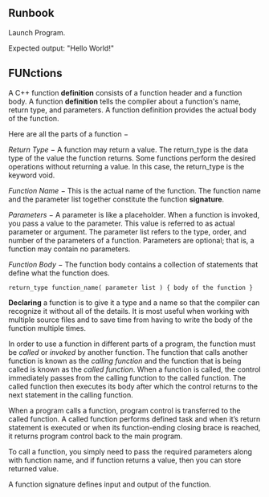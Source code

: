 ## Runbook

Launch Program.

Expected output: "Hello World!"

## FUNctions

A C++ function **definition** consists of a function header and a function body. A function **definition** tells the compiler about a function's name, return type, and parameters. A function definition provides the actual body of the function.

Here are all the parts of a function −

_Return Type_ − A function may return a value. The return_type is the data type of the value the function returns. Some functions perform the desired operations without returning a value. In this case, the return_type is the keyword void.

_Function Name_ − This is the actual name of the function. The function name and the parameter list together constitute the function **signature**.

_Parameters_ − A parameter is like a placeholder. When a function is invoked, you pass a value to the parameter. This value is referred to as actual parameter or argument. The parameter list refers to the type, order, and number of the parameters of a function. Parameters are optional; that is, a function may contain no parameters.

_Function Body_ − The function body contains a collection of statements that define what the function does.

`return_type function_name( parameter list ) { body of the function }`

**Declaring** a function is to give it a type and a name so that the compiler can recognize it without all of the details. It is most useful when working with multiple source files and to save time from having to write the body of the function multiple times.

In order to use a function in different parts of a program, the function must be _called_ or _invoked_ by another function. The function that calls another function is known as the _calling function_ and the function that is being called is known as the _called function_. When a function is called, the control immediately passes from the calling function to the called function. The called function then executes its body after which the control returns to the next statement in the calling function.

When a program calls a function, program control is transferred to the called function. A called function performs defined task and when it’s return statement is executed or when its function-ending closing brace is reached, it returns program control back to the main program.

To call a function, you simply need to pass the required parameters along with function name, and if function returns a value, then you can store returned value.

A function signature defines input and output of the function.
